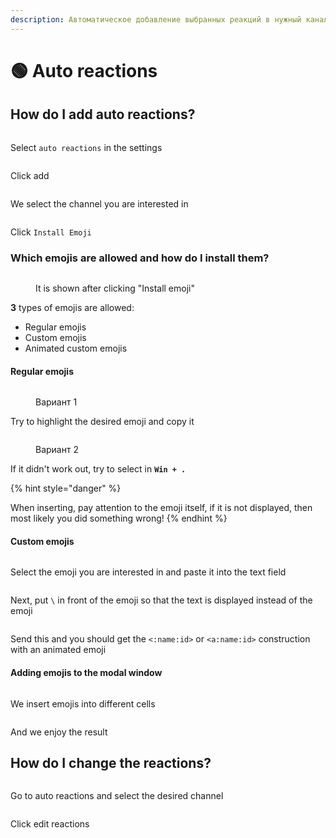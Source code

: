 ```yaml
---
description: Автоматическое добавление выбранных реакций в нужный канал
---
```


# 🟢 Auto reactions

## How do I add auto reactions?

<figure><img src="../.gitbook/assets/3-reacts-1.png" alt=""><figcaption></figcaption></figure>

Select `auto reactions` in the settings

<figure><img src="../.gitbook/assets/3-reacts-2.png" alt=""><figcaption></figcaption></figure>

Click add

<figure><img src="../.gitbook/assets/3-reacts-3.png" alt=""><figcaption></figcaption></figure>

We select the channel you are interested in

<figure><img src="../.gitbook/assets/3-reacts-4.png" alt=""><figcaption></figcaption></figure>

Click `Install Emoji`

### Which emojis are allowed and how do I install them?

<figure><img src="../.gitbook/assets/3-reacts-5.png" alt=""><figcaption><p>It is shown after clicking "Install emoji"</p></figcaption></figure>

**3** types of emojis are allowed:

* Regular emojis
* Custom emojis
* Animated custom emojis

#### Regular emojis

<figure><img src="../.gitbook/assets/3-reacts-6.png" alt=""><figcaption><p>Вариант 1</p></figcaption></figure>

Try to highlight the desired emoji and copy it

<figure><img src="../.gitbook/assets/3-reacts-7.png" alt=""><figcaption><p>Вариант 2</p></figcaption></figure>

If it didn't work out, try to select in **`Win + .`**

{% hint style="danger" %}
<img src="../.gitbook/assets/3-reacts-8.png" alt="" data-size="original">

When inserting, pay attention to the emoji itself, if it is not displayed, then most likely you did something wrong!
{% endhint %}

#### Custom emojis

<figure><img src="../.gitbook/assets/3-reacts-9.png" alt=""><figcaption></figcaption></figure>

Select the emoji you are interested in and paste it into the text field

<figure><img src="../.gitbook/assets/3-reacts-10.png" alt=""><figcaption></figcaption></figure>

Next, put `\` in front of the emoji so that the text is displayed instead of the emoji

<figure><img src="../.gitbook/assets/3-reacts-11.png" alt=""><figcaption></figcaption></figure>

Send this and you should get the `<:name:id>` or `<a:name:id>` construction with an animated emoji

#### Adding emojis to the modal window

<figure><img src="../.gitbook/assets/3-reacts-12.png" alt=""><figcaption></figcaption></figure>

We insert emojis into different cells

<figure><img src="../.gitbook/assets/3-reacts-13.png" alt=""><figcaption></figcaption></figure>

And we enjoy the result

## How do I change the reactions?

<figure><img src="../.gitbook/assets/3-reacts-14.png" alt=""><figcaption></figcaption></figure>

Go to auto reactions and select the desired channel

<figure><img src="../.gitbook/assets/3-reacts-15.png" alt=""><figcaption></figcaption></figure>

Click edit reactions


